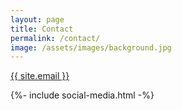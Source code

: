 ```yaml
---
layout: page
title: Contact
permalink: /contact/
image: /assets/images/background.jpg
---
```


<a class="u-email" href="mailto:{{ site.email }}">{{ site.email }}</a>

<div>
{%- include social-media.html -%}
</div>
